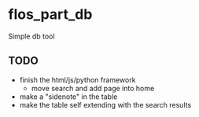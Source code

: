 # flos_part_db
Simple db tool
## TODO

 - finish the html/js/python framework
   - move search and add page into home
 - make a "sidenote" in the table
 - make the table self extending with the search results





